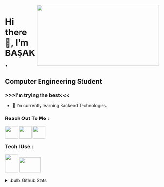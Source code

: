 <img src= "https://media.giphy.com/media/USV0ym3bVWQJJmNu3N/giphy.gif" align="right" width ="400" height="200" >


# Hi there 👋, I'm BAŞAK.  
## Computer Engineering Student
### >>>I'm trying the best<<<  


- 🌱 I’m currently learning Backend Technologies.


 
### Reach Out To Me :  
[<img  width="42" src="https://upload.wikimedia.org/wikipedia/commons/c/ca/LinkedIn_logo_initials.png" align="left" />][linkedin][<img  width="42" src="https://upload.wikimedia.org/wikipedia/commons/thumb/6/6a/Hackerrank_meaningful_logo.svg/640px-Hackerrank_meaningful_logo.svg.png" align="left" />][hackerrank][<img  width="42" src="https://upload.wikimedia.org/wikipedia/commons/thumb/8/8c/Gmail_Icon_%282013-2020%29.svg/640px-Gmail_Icon_%282013-2020%29.svg.png" align="left" />][gmail]     

<br /> 
<br />


### Tech I Use :
<img src= "https://upload.wikimedia.org/wikipedia/tr/thumb/2/2e/Java_Logo.svg/600px-Java_Logo.svg.png?20111229210123" width="42" height="60" > <img src= "https://upload.wikimedia.org/wikipedia/commons/8/87/Sql_data_base_with_logo.png" width="70" height="50" >

<details>
 <summary>:bulb: Github Stats</summary> 
 <img src="https://github-readme-stats.vercel.app/api?username=basaknursavas" >
</details>


[linkedin]: https://www.linkedin.com/in/basaknursavas/ 
[hackerrank]: https://www.hackerrank.com/basaknursavas 
[gmail]: basaknursavas@gmail.com

